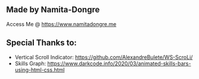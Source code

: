 ## Made by Namita-Dongre
Access Me @ https://www.namitadongre.me

## Special Thanks to:
- Vertical Scroll Indicator: https://github.com/AlexandreBulete/WS-ScroLi/
- Skills Graph: https://www.darkcode.info/2020/03/animated-skills-bars-using-html-css.html
